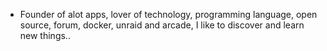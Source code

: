 - Founder of alot apps, lover of technology, programming language, open source, forum, docker, unraid and arcade, I like to discover and learn new things..
  <br>














